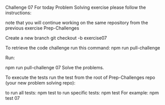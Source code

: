 Challenge 07
For today Problem Solving exercise please follow the instructions:
 

note that you will continue working on the same repository from the previous exercise Prep-Challenges
 

Create a new branch git checkout -b exercise07

To retrieve the code challenge run this command: npm run pull-challenge <challenge-number>

Run:

npm run pull-challenge 07
Solve the problems.

To execute the tests run the test from the root of Prep-Challenges repo (your new problem solving repo):

to run all tests: npm test
to run specific tests: npm test <test-number>
For example: npm test 07